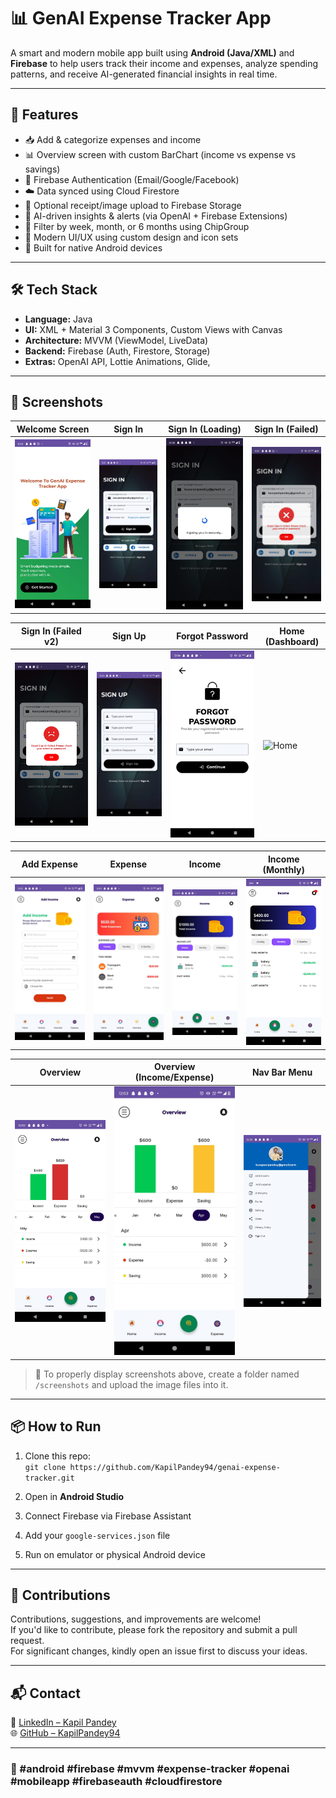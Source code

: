# 📊 GenAI Expense Tracker App

A smart and modern mobile app built using **Android (Java/XML)** and **Firebase** to help users track their income and expenses, analyze spending patterns, and receive AI-generated financial insights in real time.

---

## 🚀 Features

- 📥 Add & categorize expenses and income
- 📊 Overview screen with custom BarChart (income vs expense vs savings)
- 🔐 Firebase Authentication (Email/Google/Facebook)
- ☁️ Data synced using Cloud Firestore
- 📁 Optional receipt/image upload to Firebase Storage
- 🧠 AI-driven insights & alerts (via OpenAI + Firebase Extensions)
- 📆 Filter by week, month, or 6 months using ChipGroup
- 🎨 Modern UI/UX using custom design and icon sets
- 📲 Built for native Android devices

---

## 🛠 Tech Stack

- **Language:** Java
- **UI:** XML + Material 3 Components, Custom Views with Canvas
- **Architecture:** MVVM (ViewModel, LiveData)
- **Backend:** Firebase (Auth, Firestore, Storage)
- **Extras:** OpenAI API, Lottie Animations, Glide, 

---

## 📸 Screenshots

| Welcome Screen | Sign In | Sign In (Loading) | Sign In (Failed) |
|----------------|---------|-------------------|------------------|
| ![Welcome](screenshots/Welcome_UI.jpg) | ![Sign In](screenshots/SignIn_UI.jpg) | ![Loading](screenshots/SignIn_loading_UX.jpg) | ![Failed](screenshots/SignIn_failed_UX.jpg) |

| Sign In (Failed v2) | Sign Up | Forgot Password | Home (Dashboard) |
|---------------------|---------|------------------|------------------|
| ![Failed 2](screenshots/SignIn_failed_UX_1.jpg) | ![SignUp](screenshots/SignUp_UI.jpg) | ![Forgot](screenshots/Forgot_UI.jpg) | ![Home](screenshots/Home_(Dashboard)_UI.jpg) |

| Add Expense | Expense | Income | Income (Monthly) |
|-------------|---------|--------|------------------|
| ![Add](screenshots/Add_expense_UI.jpg) | ![Expense](screenshots/Expense_UI.jpg) | ![Income](screenshots/Income_UI.jpg) | ![Monthly](screenshots/Income_UI_Monthly.jpg) |

| Overview | Overview (Income/Expense) | Nav Bar Menu |
|----------|----------------------------|---------------|
| ![Overview](screenshots/Overview_UI.jpg) | ![Income vs Expense](screenshots/Overview_income_expense_UI.jpg) | ![Nav](screenshots/Nav_bar_menu_UI.jpg) |


>  📁 To properly display screenshots above, create a folder named `/screenshots` and upload the image files into it.

---

## 📦 How to Run

1. Clone this repo:  
   `git clone https://github.com/KapilPandey94/genai-expense-tracker.git`

2. Open in **Android Studio**

3. Connect Firebase via Firebase Assistant

4. Add your `google-services.json` file

5. Run on emulator or physical Android device

---

## 🤝 Contributions

Contributions, suggestions, and improvements are welcome!  
If you'd like to contribute, please fork the repository and submit a pull request.  
For significant changes, kindly open an issue first to discuss your ideas.

---

## 📬 Contact

📧 [LinkedIn – Kapil Pandey](https://www.linkedin.com/in/kapil-pandey-568353318)  
🌐 [GitHub – KapilPandey94](https://github.com/KapilPandey94)

---

### 🔖 #android #firebase #mvvm #expense-tracker #openai #mobileapp #firebaseauth #cloudfirestore

